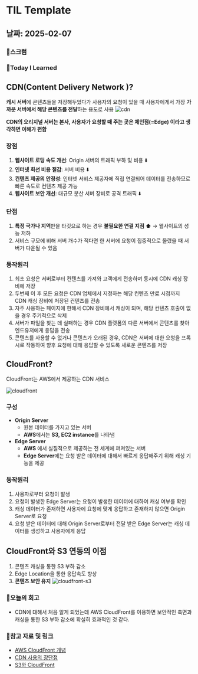 # TIL Template

## 날짜: 2025-02-07

### 🔔스크럼

### 📖Today I Learned
## CDN(Content Delivery Network )?

**캐시 서버**에 콘텐츠들을 저장해두었다가 사용자의 요청이 있을 때 사용자에게서 가장 **가까운 서버에서 해당 콘텐츠를 전달**하는 용도로 사용
![cdn](https://github.com/user-attachments/assets/f4bfc8b8-30fb-45a8-9f83-b0f1eb8d5288)

**CDN의 오리지널 서버는 본사, 사용자가 요청할 때 주는 곳은 체인점(=Edge) 이라고 생각하면 이해가 편함**

### 장점

1. **웹사이트 로딩 속도 개선**: Origin 서버의 트래픽 부하 및 비용 ⬇️
2. **인터넷 회선 비용 절감**: 서버 비용 ⬇️
3. **컨텐츠 제공의 안정성**: 인터넷 서비스 제공자에 직접 연결되어 데이터를 전송하므로 빠른 속도로 컨텐츠 제공 가능
4. **웹사이트 보안 개선**: 대규모 분산 서버 장비로 공격 트래픽 ⬇️

### 단점

1. **특정 국가나 지역**만을 타깃으로 하는 경우 **불필요한 연결 지점 ⬆️**  → 웹사이트의 성능 저하 
2. 서비스 규모에 비해 서버 개수가 적다면 한 서버에 요청이 집중적으로 몰렸을 때 서버가 다운될 수 있음

### 동작원리

1. 최초 요청은 서버로부터 컨텐츠를 가져와 고객에게 전송하며 동시에 CDN 캐싱 장비에 저장
2. 두번째 이 후 모든 요청은 CDN 업체에서 지정하는 해당 컨텐츠 만료 시점까지 CDN 캐싱 장비에 저장된 컨텐츠를 전송
3. 자주 사용하는 페이지에 한해서 CDN 장비에서 캐싱이 되며, 해당 컨텐츠 호출이 없을 경우 주기적으로 삭제
4. 서버가 파일을 찾는 데 실패하는 경우 CDN 플랫폼의 다른 서버에서 콘텐츠를 찾아 엔드유저에게 응답을 전송
5. 콘텐츠를 사용할 수 없거나 콘텐츠가 오래된 경우, CDN은 서버에 대한 요청을 프록시로 작동하여 향후 요청에 대해 응답할 수 있도록 새로운 콘텐츠를 저장

## CloudFront?

CloudFront는 AWS에서 제공하는 CDN 서비스

![cloudfront](https://github.com/user-attachments/assets/18354e98-733d-4d53-96c5-563624137ea1)

### 구성

- **Origin Server**
    - 원본 데이터를 가지고 있는 서버
    - **AWS**에서는 **S3, EC2 instance**를 나타냄
- **Edge Server**
    - **AWS** 에서 실질적으로 제공하는 전 세계에 퍼져있는 서버
    - **Edge Server**에는 요청 받은 데이터에 대해서 빠르게 응답해주기 위해 캐싱 기능을 제공

### 동작원리

1. 사용자로부터 요청이 발생
2. 요청이 발생한 Edge Server는 요청이 발생한 데이터에 대하여 캐싱 여부를 확인
3. 캐싱 데이터가 존재하면 사용자에 요청에 맞게 응답하고 존재하지 않으면 Origin Server로 요청
4. 요청 받은 데이터에 대해 Origin Server로부터 전달 받은 Edge Server는 캐싱 데이터를 생성하고 사용자에게 응답

## CloudFront와 S3 연동의 이점

1. 콘텐츠 캐싱을 통한 S3 부하 감소
2. Edge Location을 통한 응답속도 향상
3. **콘텐츠 보안 유지**
![cloudfront-s3](https://github.com/user-attachments/assets/97dae0fc-a788-444f-bd6e-e50374a13cb7)


### 📝오늘의 회고
- CDN에 대해서 처음 알게 되었는데 AWS CloudFront를 이용하면 보안적인 측면과 캐싱을 통한 S3 부하 감소에 확실히 효과적인 것 같다.

### 🔗참고 자료 및 링크
- [AWS CloudFront 개념](https://velog.io/@doohyunlm/AWS-CloudFront-%EA%B0%9C%EB%85%90)
- [CDN 사용의 장단점](https://velog.io/@moonyj06/CDN-%EC%82%AC%EC%9A%A9%EC%9D%98-%EC%9E%A5%EB%8B%A8%EC%A0%90%EC%9D%B4-%EB%AC%B4%EC%97%87%EC%9D%B8%EA%B0%80)
- [S3와 CloudFront](https://velog.io/@rungoat/AWS-S3%EC%99%80-CloudFront-%EC%97%B0%EB%8F%99%ED%95%98%EA%B8%B0)




